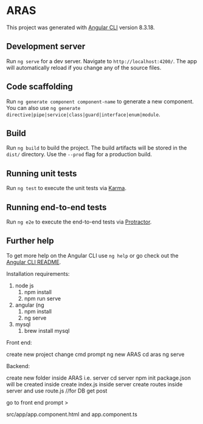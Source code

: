 # ARAS

This project was generated with [Angular CLI](https://github.com/angular/angular-cli) version 8.3.18.

## Development server

Run `ng serve` for a dev server. Navigate to `http://localhost:4200/`. The app will automatically reload if you change any of the source files.

## Code scaffolding

Run `ng generate component component-name` to generate a new component. You can also use `ng generate directive|pipe|service|class|guard|interface|enum|module`.

## Build

Run `ng build` to build the project. The build artifacts will be stored in the `dist/` directory. Use the `--prod` flag for a production build.

## Running unit tests

Run `ng test` to execute the unit tests via [Karma](https://karma-runner.github.io).

## Running end-to-end tests

Run `ng e2e` to execute the end-to-end tests via [Protractor](http://www.protractortest.org/).

## Further help

To get more help on the Angular CLI use `ng help` or go check out the [Angular CLI README](https://github.com/angular/angular-cli/blob/master/README.md).

Installation requirements:

1. node js 
    1. npm install
    2. npm run serve
2. angular (ng 
    1. npm install
    2. ng serve  
3. mysql
    1. brew install mysql

Front end:

create new project
change cmd prompt
ng new ARAS
cd aras
ng serve

Backend:

create new folder inside ARAS i.e. server
cd server
npm init
package.json will be created inside
create index.js inside server
create routes inside server and use route.js //for DB get post

go to front end prompt > 

src/app/app.component.html and app.component.ts
